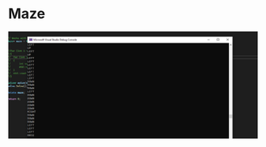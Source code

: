 # Maze

![alt text](https://github.com/PatrickJessen/Maze/blob/master/Maze%20Solver/assets/1000x1000.png)

